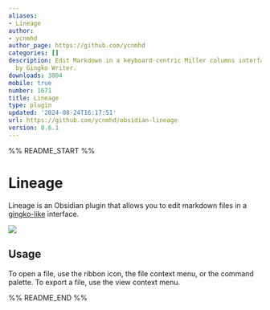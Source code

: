 ```yaml
---
aliases:
- Lineage
author:
- ycnmhd
author_page: https://github.com/ycnmhd
categories: []
description: Edit Markdown in a keyboard-centric Miller columns interface. Inspired
  by Gingko Writer.
downloads: 3804
mobile: true
number: 1671
title: Lineage
type: plugin
updated: '2024-08-24T16:17:51'
url: https://github.com/ycnmhd/obsidian-lineage
version: 0.6.1
---
```


%% README_START %%

# Lineage
Lineage is an Obsidian plugin that allows you to edit markdown files in a [gingko-like](https://gingkowriter.com/) interface.

![](https://raw.githubusercontent.com/ycnmhd/obsidian-lineage/docs/docs/media/screenshot.png)

## Usage
To open a file, use the ribbon icon, the file context menu, or the command palette.
To export a file, use the view context menu.


%% README_END %%